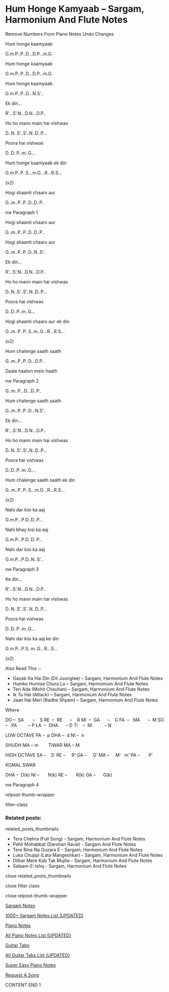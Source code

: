 
# Hum Honge Kamyaab – Sargam, Harmonium And Flute Notes

Remove Numbers From Piano Notes
Undo Changes

Hum honge kaamyaab

G.m.P..P..D…D.P…m.G.

Hum honge kaamyaab

G.m.P..P..D…D.P…m.G.

Hum honge kaamyaab

G.m.P..P..D…N.S’..

Ek din…

R’…S’.N…D.N…D.P..

Ho ho mann main hai vishwas

D..N..S’..S’..N..D..P…

Poora hai vishwas

D..D..P..m..G…

Hum honge kaamyaab ek din

G.m.P..P..S…m.G…R…R.S…

(x2)



Hogi shaanti chaaro aur

G..m..P..P..D..D..P..

nw Paragraph 1

Hogi shaanti chaaro aur

G..m..P..P..D..D..P..

Hogi shaanti chaaro aur

G..m..P..P..D..N..S’..

Ek din…

R’…S’.N…D.N…D.P..

Ho ho mann main hai vishwas

D..N..S’..S’..N..D..P…

Poora hai vishwas

D..D..P..m..G…

Hogi shaanti chaaro aur ek din

G..m..P..P..S..m..G…R…R.S…

(x2)



Hum chalenge saath saath

G..m..P..P..D…D.P..

Daale haaton mein haath

nw Paragraph 2

G..m..P…D…D..P..

Hum chalenge saath saath

G..m..P..P..D…N.S’..

Ek din…

R’…S’.N…D.N…D.P..

Ho ho mann main hai vishwas

D..N..S’..S’..N..D..P…

Poora hai vishwas

D..D..P..m..G…

Hum chalenge saath saath ek din

G..m..P..P..S…m.G…R…R.S…

(x2)



Nahi dar kisi ka aaj

G.m.P…P.D..D..P…

Nahi bhay kisi ka aaj

G.m.P…P.D..D..P…

Nahi dar kisi ka aaj

G.m.P…P.D..N..S’..

nw Paragraph 3

Ke din…

R’…S’.N…D.N…D.P..

Ho ho mann main hai vishwas

D..N..S’..S’..N..D..P…

Poora hai vishwas

D..D..P..m..G…

Nahi dar kisi ka aaj ke din

G.m.P…P.S..m..G…R…S…

(x2)

Also Read This :-

* Gazab Ka Hai Din (Dil Juunglee) – Sargam, Harmonium And Flute Notes
* Humko Humise Chura Lo – Sargam, Harmonium And Flute Notes
* Teri Ada (Mohit Chauhan) – Sargam, Harmonium And Flute Notes
* Ik Tu Hai (Attack) – Sargam, Harmonium And Flute Notes
* Jaan Hai Meri (Radhe Shyam) – Sargam, Harmonium And Flute Notes

Where

DO –  SA       –    S
RE  –  RE      –    R
MI  –  GA      –    G
FA  –   MA      –  M
SO  –   PA         – P
LA  –  DHA      – D
TI    –  NI          – N

LOW OCTAVE
PA –  p
DHA –  d
NI –  n

SHUDH MA – m        TIWAR MA – M

HIGH OCTAVE
SA –    S’
RE –     R’
GA –     G’
MA –     M’   m’
PA –       P’

KOMAL SWAR

DHA –  D(k)
NI –       N(k)
RE –       R(k)
GA –      G(k)

nw Paragraph 4

relpost-thumb-wrapper

filter-class

### Related posts:

related_posts_thumbnails

* Tera Chehra (Full Song) - Sargam, Harmonium And Flute Notes
* Pehli Mohabbat (Darshan Raval) - Sargam And Flute Notes
* Tere Bina Na Guzara E - Sargam, Harmonium And Flute Notes
* Luka Chuppi (Lata Mangeshkar) - Sargam, Harmonium And Flute Notes
* Dilbar Mere Kab Tak Mujhe - Sargam, Harmonium And Flute Notes
* Salaam-E-Ishq - Sargam, Harmonium And Flute Notes

close related_posts_thumbnails

close filter class

close relpost-thumb-wrapper

[Sargam Notes](https://www.notationsworld.com/sargam-notes.html)

[1000+ Sargam Notes List (UPDATED)](https://www.notationsworld.com/all-songs-list-sargam-notes.html)

[Piano Notes](https://www.notationsworld.com/piano-notes.html)

[All Piano Notes List (UPDATED)](https://www.notationsworld.com/all-songs-list-piano-notes.html)

[Guitar Tabs](https://www.notationsworld.com/guitar-tabs.html)

[All Guitar Tabs List (UPDATED)](https://www.notationsworld.com/all-songs-list-guitar-tabs.html)

[Super Easy Piano Notes](https://studywall.in/)

[Request A Song](https://www.notationsworld.com/request-a-song.html)

CONTENT END 1

